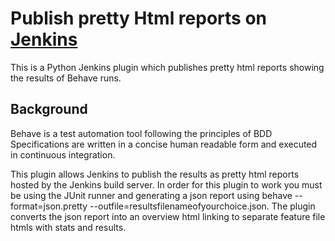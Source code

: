 # Publish pretty Html reports on [Jenkins](http://jenkins-ci.org/)
 
This is a Python Jenkins plugin which publishes pretty html reports showing the results of Behave runs. 


## Background

Behave is a test automation tool following the principles of BDD
Specifications are written in a concise human readable form and executed in continuous integration. 

This plugin allows Jenkins to publish the results as pretty html reports hosted by the Jenkins build server. In order for this plugin to work you must be using the JUnit runner and generating a json report using behave  --format=json.pretty --outfile=resultsfilenameofyourchoice.json. The plugin converts the json report into an overview html linking to separate feature file htmls with stats and results. 


